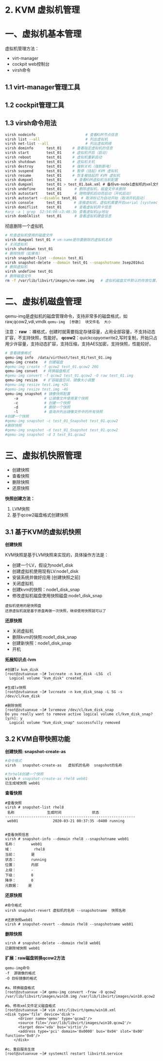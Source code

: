 # 2. KVM 虚拟机管理

# 一、虚拟机基本管理

虚拟机管理方法：

- virt-manager
- cockpit web控制台
- virsh命令

## 1.1 virt-manager管理工具

## 1.2 cockpit管理工具

## 1.3 virsh命令用法

```bash
virsh nodeinfo                       # 查看KVM节点信息
virsh list --all                     # 列出虚拟机
virsh net-list --all                 # 列出虚拟网络
virsh dominfo      test_01     # 查看指定虚拟机的信息
virsh start        test_01     # 虚拟机开启（启动）
virsh reboot       test_01     # 虚拟机重新启动 
virsh shutdown     test_01     # 虚拟机关机 
virsh destroy      test_01     # 强制关机（强制断电） 
virsh suspend      test_01     # 暂停（挂起）KVM 虚拟机 
virsh resume       test_01     # 恢复被挂起的 KVM 虚拟机 
virsh dumpxml      test_01      # 查看KVM虚拟机当前配置  
virsh dumpxml      test_01 > test_01.bak.xml # 备份vm-node1虚拟机的xml文件，原文件默认路径/etc/libvirt/qemu/vm-node1.xml
virsh undefine     test_01      # 删除虚拟机，磁盘文件未删除 
virsh autostart    test_01      # 随物理机启动而启动（开机启动） 
virsh autostart --disable test_01  # 取消标记为自动开始（取消开机启动）
virsh console      test_01　    # 连接虚拟机，虚拟机需要开启serial [systemctl start serial-getty@ttyS0.service]
virsh domiflist    test_01      # 查看虚拟机网卡信息 
#arp -a | grep  52:54:00:c3:48:3b 查看虚拟机ip地址
virsh domblklist   test_01      # 查看虚拟机硬盘信息
```

彻底删除一个虚拟机

```bash
# 检查虚拟机使用的磁盘文件
virsh dumpxml test_01 # vm-name是你要删除的虚拟机名称
# 关闭虚拟机
virsh shutdown test_01
# 删除快照（如果有）
virsh snapshot-list --domain test_01
virsh snapshot-delete --domain test_01 --snapshotname 3sep2016u1
# 删除虚拟机
virsh undefine test_01
# 删除磁盘文件
rm -f /var/lib/libvirt/images/vm-name.img   # 虚拟机磁盘文件默认的存放位置，如果修改了地址，按照自己安装的地址来

```

# 二、虚拟机磁盘管理

qemu-img是虚拟机的磁盘管理命令，支持非常多的磁盘格式，如raw,qcow2,vdi,vmdk
`qemu-img  [参数]  块文件名  大小`

注意：
**raw** ：裸格式，创建时就需要指定存储容量，占用全部容量，不支持动态扩容，不支持快照，性能好。
**qcow2**：quickcopyonwrite2,写时复制，开始只占用少许容量，支持动态扩容，支持压缩，支持AES加密，支持快照，性能较好。

```bash
# 查看镜像格式
qemu-img info  /data/virthost/test_01/test_01.img
qemu-img create   # 创建磁盘
#qemu-img create -f qcow2 test_01.qcow2 20G
qemu-img convet　 # 转换磁盘格式
#qemu-img convert -f qcow2 test_01.qcow2 -O raw test_01.img
qemu-img resize　 # 扩容磁盘空间，镜像大小调整
#qemu-img resize test.img +2G
#qemu-img resize test.img -4G
qemu-img snapshot # 镜像快照配置
	-a            # 让镜像文件使用某个快照
	-c            # 创建一个快照
	-d            # 删除一个快照
	-l            # 查询并列出镜像文件中的所有快照
#创建一个快照
#qemu-img snapshot -c test_01_Snapshot test_01.qcow2
#删除快照
#qemu-img snapshot -d test_01_Snapshot test_01.qcow2 
#qemu-img snapshot -d 3 test_01.qcow2
```

# 三、虚拟机快照管理

- 创建快照
- 查看快照
- 删除快照
- 还原快照

**快照创建方法：**

1. LVM快照
2. 基于qcow2磁盘格式创建快照

## 3.1 基于KVM的虚拟机快照

**创建快照**

KVM快照是基于LVM快照来实现的，具体操作方法是：

- 创建一个LV，假设为node1_disk
- 创建虚拟机使用现有LV:node1_disk
- 安装系统并做好应用 [创建快照之前]
- 关闭虚拟机
- 创建kvm的快照：node1_disk_snap
- 修改虚拟机磁盘使用快照磁盘:node1_disk_snap

```
虚拟机使用的是快照盘 
还原虚拟机就是基于原盘再做一次快照，继续使用快照就可以了
```

**还原快照**

- 关闭虚拟机
- 删除kvm的快照:node1_disk_snap
- 创建新快照：node1_disk_snap
- 开机

**拓展知识点-lvm**

```
#创建lv kvm_disk
[root@zutuanxue ~]# lvcreate -n kvm_disk -L5G  cl 
  Logical volume "kvm_disk" created.
 
#生成lv快照
[root@zutuanxue ~]# lvcreate -n kvm_disk_snap -L 5G -s /dev/cl/kvm_disk 

#删除快照
[root@zutuanxue ~]# lvremove /dev/cl/kvm_disk_snap 
Do you really want to remove active logical volume cl/kvm_disk_snap? [y/n]: y
  Logical volume "kvm_disk_snap" successfully removed
```

## 3.2 KVM自带快照功能

**创建快照: snapshot-create-as**

```bash
#命令格式	
virsh   snapshot-create-as   虚拟机的名称  snapshot的名称

#为rhel8创建一个快照
virsh # snapshot-create-as rhel8 web01
已生成域快照 web01
```

**查看快照**

```
#查看快照
virsh # snapshot-list rhel8
 名称               生成时间              状态
------------------------------------------------------------
 web01                2020-03-21 00:37:35 -0400 running
 

#查看快照信息
virsh # snapshot-info --domain rhel8 --snapshotname web01 
名称：       web01
域：          rhel8
当前：       是
状态：       running
位置：       内部
上级：       -
下级：       0
降序：       0
元数据：    是 
```

**还原快照**

```
#命令格式
virsh snapshot-revert 虚拟机的名称 --snapshotname  快照名称

#还原快照web01
virsh # snapshot-revert --domain rhel8 --snapshotname web01 
```

**删除快照**

```
virsh # snapshot-delete --domain rhel8 web01 
已删除域快照 web01
```

**扩展：raw磁盘转换qcow2方法**

```
qemu-img命令
-f  源镜像的格式   
-O 目标镜像的格式

#a、转换磁盘格式
[root@zutuanxue ~]# qemu-img convert -fraw -O qcow2 /var/lib/libvirt/images/win10.img /var/lib/libvirt/images/win10.qcow2

#b、修改xml文件定义磁盘格式
[root@zutuanxue ~]# vim /etc/libvirt/qemu/win10.xml
<disk type='file' device='disk'>
      <driver name='qemu' type='qcow2'/>
      <source file='/var/lib/libvirt/images/win10.qcow2'/>
      <target dev='vda' bus='virtio'/>
      <address type='pci' domain='0x0000' bus='0x04' slot='0x00' function='0x0'/>
    </disk>

#c、重启服务生效
[root@zutuanxue ~]# systemctl restart libvirtd.service
```
